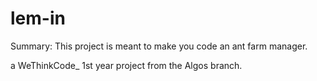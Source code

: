 # lem-in

Summary: This project is meant to make you code an ant farm manager.

a WeThinkCode_ 1st year project from the Algos branch.
